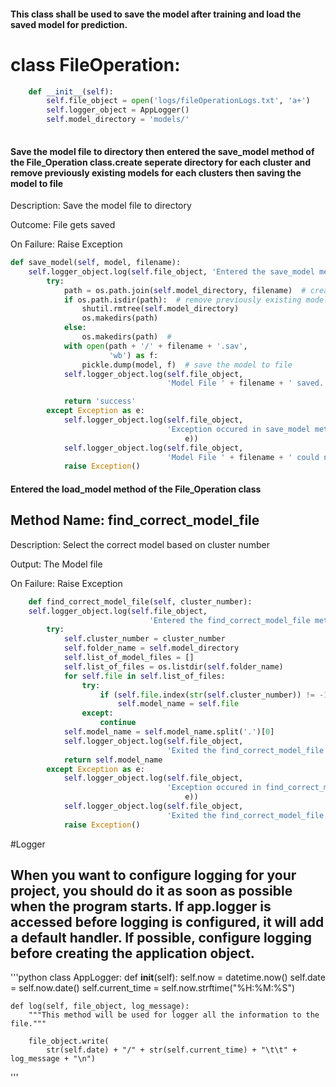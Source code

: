 #### This class shall be used to save the model after training and load the saved model for prediction.
# class FileOperation:
```python    
    def __init__(self):
        self.file_object = open('logs/fileOperationLogs.txt', 'a+')
        self.logger_object = AppLogger()
        self.model_directory = 'models/'
       
```

#### Save the model file to directory then entered the save_model method of the File_Operation class.create seperate directory for each cluster and remove previously existing models for each clusters then saving the model to file

Description: Save the model file to directory

Outcome: File gets saved

On Failure: Raise Exception

```python
def save_model(self, model, filename):
    self.logger_object.log(self.file_object, 'Entered the save_model method of the File_Operation class')
        try:
            path = os.path.join(self.model_directory, filename)  # create seperate directory for each cluster
            if os.path.isdir(path):  # remove previously existing models for each clusters
                shutil.rmtree(self.model_directory)
                os.makedirs(path)
            else:
                os.makedirs(path)  #
            with open(path + '/' + filename + '.sav',
                      'wb') as f:
                pickle.dump(model, f)  # save the model to file
            self.logger_object.log(self.file_object,
                                   'Model File ' + filename + ' saved. Exited the save_model method of the Model_Finder class')

            return 'success'
        except Exception as e:
            self.logger_object.log(self.file_object,
                                   'Exception occured in save_model method of the Model_Finder class. Exception message:  ' + str(
                                       e))
            self.logger_object.log(self.file_object,
                                   'Model File ' + filename + ' could not be saved. Exited the save_model method of the Model_Finder class')
            raise Exception()
```
#### Entered the load_model method of the File_Operation class 

## Method Name: find_correct_model_file

Description: Select the correct model based on cluster number

Output: The Model file

On Failure: Raise Exception
     
```python     
    def find_correct_model_file(self, cluster_number):
    self.logger_object.log(self.file_object,
                               'Entered the find_correct_model_file method of the File_Operation class')
        try:
            self.cluster_number = cluster_number
            self.folder_name = self.model_directory
            self.list_of_model_files = []
            self.list_of_files = os.listdir(self.folder_name)
            for self.file in self.list_of_files:
                try:
                    if (self.file.index(str(self.cluster_number)) != -1):
                        self.model_name = self.file
                except:
                    continue
            self.model_name = self.model_name.split('.')[0]
            self.logger_object.log(self.file_object,
                                   'Exited the find_correct_model_file method of the Model_Finder class.')
            return self.model_name
        except Exception as e:
            self.logger_object.log(self.file_object,
                                   'Exception occured in find_correct_model_file method of the Model_Finder class. Exception message:  ' + str(
                                       e))
            self.logger_object.log(self.file_object,
                                   'Exited the find_correct_model_file method of the Model_Finder class with Failure')
            raise Exception()
```

#Logger

## When you want to configure logging for your project, you should do it as soon as possible when the program starts. If app.logger is accessed before logging is configured, it will add a default handler. If possible, configure logging before creating the application object.

'''python
class AppLogger:
    def __init__(self):
        self.now = datetime.now()
        self.date = self.now.date()
        self.current_time = self.now.strftime("%H:%M:%S")

    def log(self, file_object, log_message):
        """This method will be used for logger all the information to the file."""

        file_object.write(
            str(self.date) + "/" + str(self.current_time) + "\t\t" + log_message + "\n")
'''















```
